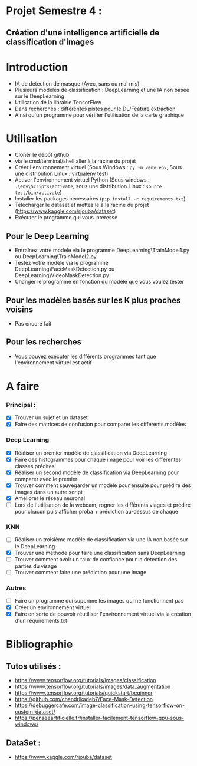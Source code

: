 # Projet Semestre 4 :
## Création d'une intelligence artificielle de classification d'images

# Introduction
* IA de détection de masque (Avec, sans ou mal mis)
* Plusieurs modèles de classification : DeepLearning et une IA non basée sur le DeepLearning
* Utilisation de la librairie TensorFlow
* Dans recherches : différentes pistes pour le DL/Feature extraction
* Ainsi qu'un programme pour vérifier l'utilisation de la carte graphique

# Utilisation
* Cloner le dépôt github
* via le cmd/terminal/shell aller à la racine du projet
* Créer l'environnement virtuel (Sous Windows : ```py -m venv env```, Sous une distribution Linux : virtualenv test)
* Activer l'environnement virtuel Python (Sous windows : ```.\env\Scripts\activate```, sous une distribution Linux : ```source test/bin/activate```)
* Installer les packages nécessaires (```pip install -r requirements.txt```)
* Télécharger le dataset et mettez le à la racine du projet (https://www.kaggle.com/rjouba/dataset)
* Exécuter le programme qui vous intéresse
## Pour le Deep Learning
* Entraînez votre modèle via le programme DeepLearning\TrainModel1.py ou DeepLearning\TrainModel2.py
* Testez votre modèle via le programme DeepLearning\FaceMaskDetection.py ou DeepLearning\VideoMaskDetection.py
* Changer le programme en fonction du modèle que vous voulez tester
## Pour les modèles basés sur les K plus proches voisins
* Pas encore fait
## Pour les recherches
* Vous pouvez exécuter les différents programmes tant que l'environnement virtuel est actif


# A faire
### Principal :
- [x] Trouver un sujet et un dataset
- [x] Faire des matrices de confusion pour comparer les différents modèles
### Deep Learning
- [x] Réaliser un premier modèle de classification via DeepLearning
- [x] Faire des histogrammes pour chaque image pour voir les différentes classes prédites
- [x] Réaliser un second modèle de classification via DeepLearning pour comparer avec le premier
- [x] Trouver comment sauvegarder un modèle pour ensuite pour prédire des images dans un autre script
- [x] Améliorer le réseau neuronal
- [ ] Lors de l'utilisation de la webcam, rogner les différents viages et prédire pour chacun puis afficher proba + prédiction au-dessus de chaque
### KNN
- [ ] Réaliser un troisième modèle de classification via une IA non basée sur le DeepLearning
- [x] Trouver une méthode pour faire une classification sans DeepLearning
- [ ] Trouver comment avoir un taux de confiance pour la détection des parties du visage
- [ ] Trouver comment faire une prédiction pour une image
### Autres
- [ ] Faire un programme qui supprime les images qui ne fonctionnent pas
- [x] Créer un environnement virtuel 
- [x] Faire en sorte de pouvoir réutiliser l'environnement virtuel via la création d'un requirements.txt

# Bibliographie
## Tutos utilisés :
* https://www.tensorflow.org/tutorials/images/classification
* https://www.tensorflow.org/tutorials/images/data_augmentation
* https://www.tensorflow.org/tutorials/quickstart/beginner
* https://github.com/chandrikadeb7/Face-Mask-Detection
* https://debuggercafe.com/image-classification-using-tensorflow-on-custom-dataset/
* https://penseeartificielle.fr/installer-facilement-tensorflow-gpu-sous-windows/
## DataSet :
* https://www.kaggle.com/rjouba/dataset